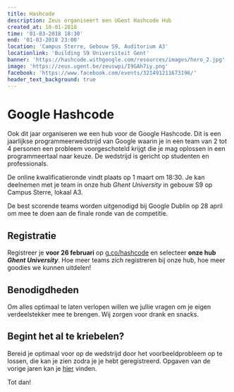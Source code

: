 ```yaml
---
title: Hashcode
description: Zeus organiseert een UGent Hashcode Hub
created_at: 18-01-2018
time: '01-03-2018 18:30'
end: '01-03-2018 23:00'
location: 'Campus Sterre, Gebouw S9, Auditorium A3'
locationlink: 'Building S9 Universiteit Gent'
banner: 'https://hashcode.withgoogle.com/resources/images/hero_2.jpg'
image: 'https://zeus.ugent.be/zeuswpi/I9GAh7iy.png'
facebook: 'https://www.facebook.com/events/321491211673196/'
header_text_background: true
---
```


# Google Hashcode

Ook dit jaar organiseren we een hub voor de Google Hashcode. Dit is een jaarlijkse programmeerwedstrijd van Google waarin je in een team van 2 tot 4 personen een probleem voorgeschoteld krijgt die je mag oplossen in een programmeertaal naar keuze. De wedstrijd is gericht op studenten en professionals.

De online kwalificatieronde vindt plaats op 1 maart om 18:30. Je kan deelnemen met je team in onze hub _Ghent University_ in gebouw S9 op Campus Sterre, lokaal A3.

De best scorende teams worden uitgenodigd bij Google Dublin op 28 april om mee te doen aan de finale ronde van de competitie.

## Registratie

Registreer je **voor 26 februari** op [g.co/hashcode](https://g.co/hashcode) en selecteer **onze hub _Ghent University_**. Hoe meer teams zich registreren bij onze hub, hoe meer goodies we kunnen uitdelen!

## Benodigdheden

Om alles optimaal te laten verlopen willen we jullie vragen om je eigen verdeelstekker mee te brengen. Wij zorgen voor drank en snacks.

## Begint het al te kriebelen?

Bereid je optimaal voor op de wedstrijd door het voorbeeldprobleem op te lossen, die kan je zien zodra je je hebt geregistreerd. Opgaven van de vorige jaren kan je [hier](https://hashcode.withgoogle.com/past_editions.html) vinden.

Tot dan!
